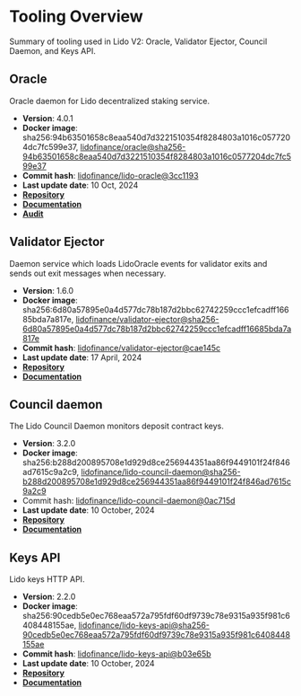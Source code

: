 # Tooling Overview

Summary of tooling used in Lido V2: Oracle, Validator Ejector, Council Daemon, and Keys API.

## Oracle

Oracle daemon for Lido decentralized staking service.

- **Version**: 4.0.1
- **Docker image**: sha256:94b63501658c8eaa540d7d3221510354f8284803a1016c0577204dc7fc599e37, [lidofinance/oracle@sha256-94b63501658c8eaa540d7d3221510354f8284803a1016c0577204dc7fc599e37](https://hub.docker.com/layers/lidofinance/oracle/4.0.1/images/sha256-94b63501658c8eaa540d7d3221510354f8284803a1016c0577204dc7fc599e37?context=explore)
- **Commit hash**: [lidofinance/lido-oracle@3cc1193](https://github.com/lidofinance/lido-oracle/tree/3cc1193df61068f32504c2913f1f3da8bd179362)
- **Last update date**: 10 Oct, 2024
- [**Repository**](https://github.com/lidofinance/lido-oracle/tree/4.0.1)
- [**Documentation**](/guides/oracle-operator-manual)
- [**Audit**](https://github.com/lidofinance/audits/tree/main?tab=readme-ov-file#10-2024-mixbytes-off-chain-audit-of-lido-oracle-v4)

## Validator Ejector

Daemon service which loads LidoOracle events for validator exits and sends out exit messages when necessary.

- **Version**: 1.6.0
- **Docker image**: sha256:6d80a57895e0a4d577dc78b187d2bbc62742259ccc1efcadff16685bda7a817e, [lidofinance/validator-ejector@sha256-6d80a57895e0a4d577dc78b187d2bbc62742259ccc1efcadff16685bda7a817e](https://hub.docker.com/layers/lidofinance/validator-ejector/1.6.0/images/sha256-6d80a57895e0a4d577dc78b187d2bbc62742259ccc1efcadff16685bda7a817e)
- **Commit hash**: [lidofinance/validator-ejector@cae145c](https://github.com/lidofinance/validator-ejector/commit/cae145cde6e0c41726335dcbb761395fd54c26de)
- **Last update date**: 17 April, 2024
- [**Repository**](https://github.com/lidofinance/validator-ejector/tree/1.6.0#readme)
- [**Documentation**](/guides/validator-ejector-guide)

## Council daemon

The Lido Council Daemon monitors deposit contract keys.

- **Version**: 3.2.0
- **Docker image**: sha256:b288d200895708e1d929d8ce256944351aa86f9449101f24f846ad7615c9a2c9, [lidofinance/lido-council-daemon@sha256-b288d200895708e1d929d8ce256944351aa86f9449101f24f846ad7615c9a2c9](https://hub.docker.com/layers/lidofinance/lido-council-daemon/3.2.0/images/sha256-b288d200895708e1d929d8ce256944351aa86f9449101f24f846ad7615c9a2c9?context=explore)
- Commit hash: [lidofinance/lido-council-daemon@0ac715d](https://github.com/lidofinance/lido-council-daemon/commit/0ac715d93755d07b93c1997cecdcf04d2c5bd539)
- **Last update date**: 10 October, 2024
- [**Repository**](https://github.com/lidofinance/lido-council-daemon/tree/3.2.0)
- [**Documentation**](/guides/deposit-security-manual)

## Keys API

Lido keys HTTP API.

- **Version**: 2.2.0
- **Docker image**: sha256:90cedb5e0ec768eaa572a795fdf60df9739c78e9315a935f981c6408448155ae, [lidofinance/lido-keys-api@sha256-90cedb5e0ec768eaa572a795fdf60df9739c78e9315a935f981c6408448155ae](https://hub.docker.com/layers/lidofinance/lido-keys-api/2.2.0/images/sha256-90cedb5e0ec768eaa572a795fdf60df9739c78e9315a935f981c6408448155ae?context=explore)
- **Commit hash**: [lidofinance/lido-keys-api@b03e65b](https://github.com/lidofinance/lido-keys-api/commit/b03e65b18ff7bde3830554308b79fa9c234afa2d)
- **Last update date**: 10 October, 2024
- [**Repository**](https://github.com/lidofinance/lido-keys-api/tree/2.2.0)
- [**Documentation**](/guides/kapi-guide)
